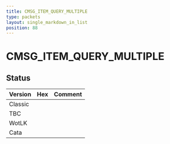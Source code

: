 ```yaml
---
title: CMSG_ITEM_QUERY_MULTIPLE
type: packets
layout: single_markdown_in_list
position: 88
---
```


# CMSG_ITEM_QUERY_MULTIPLE

## Status

Version | Hex | Comment
---------- | ---------- | ---------- 
Classic |  |  
TBC |  |  
WotLK |  |  
Cata |  |  
